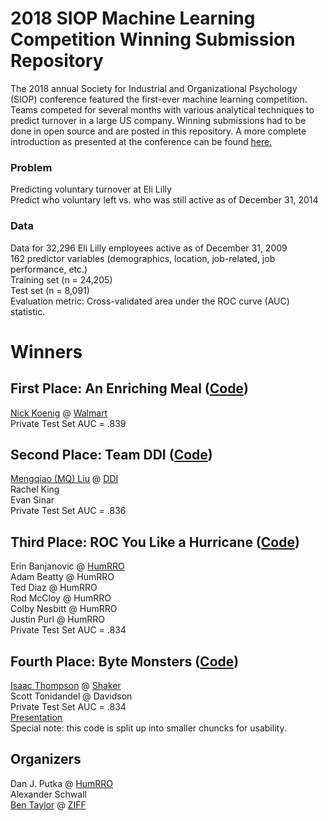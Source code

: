 # 2018 SIOP Machine Learning Competition Winning Submission Repository #
The 2018 annual Society for Industrial and Organizational Psychology (SIOP) conference featured the first-ever machine learning competition. Teams competed for several months with various analytical techniques to predict turnover in a large US company. Winning submissions had to be done in open source and are posted in this repository. A more complete introduction as presented at the conference can be found [here.](ML_Competition_Intro.pdf) 

### Problem ###
Predicting voluntary turnover at Eli Lilly  
Predict who voluntary left vs. who was still active as of December 31, 2014  

### Data ###
Data for 32,296 Eli Lilly employees active as of December 31, 2009  
162 predictor variables (demographics, location, job-related, job performance, etc.)  
Training set (n = 24,205)  
Test set (n = 8,091)  
Evaluation metric: Cross-validated area under the ROC curve (AUC) statistic.  

# Winners #

## First Place: An Enriching Meal ([Code](01_An_Enriching_Meal)) ##  
[Nick Koenig](linkedin.com/in/nick-koenig-69699a27) @ [Walmart](https://www.walmart.com)   
Private Test Set AUC = .839  

## Second Place: Team DDI ([Code](02_Team_DDI)) ## 
[Mengqiao (MQ) Liu](https://www.linkedin.com/in/mengqiao-mq-liu-75288375) @ [DDI](https://www.ddiworld.com)  
Rachel King  
Evan Sinar  
Private Test Set AUC = .836  

## Third Place: ROC You Like a Hurricane ([Code](03_ROC_you_like_a_hurricane)) ## 
Erin Banjanovic @ [HumRRO](https://www.humrro.org)  
Adam Beatty @ HumRRO  
Ted Diaz @ HumRRO  
Rod McCloy @ HumRRO  
Colby Nesbitt @ HumRRO  
Justin Purl @ HumRRO  
Private Test Set AUC = .834  

## Fourth Place: Byte Monsters ([Code](04_ByteMonsters/00_code)) ## 
[Isaac Thompson](https://www.linkedin.com/in/thompsonisaac) @ [Shaker](https://www.shakercg.com)   
Scott Tonidandel @ Davidson  
Private Test Set AUC = .834  
[Presentation](04_ByteMonsters/SIOP_ML_Comp_Byte_Monsters.pdf)  
Special note: this code is split up into smaller chuncks for usability.

## Organizers ##
Dan J. Putka @ [HumRRO](https://www.humrro.org)  
Alexander Schwall  
[Ben Taylor](linkedin.com/in/bentaylordata) @ [ZIFF](www.ziff.io)
